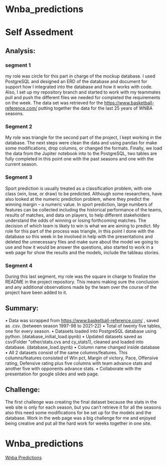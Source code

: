 # Wnba_predictions
# Self Assedment 

## Analysis:
### segment 1

my role was circle for this part in charge of the mockup database. I used PostgreSQL and designed an ERD of the database and document for support how I integrated into the database and how it works with code. Also, I set up my repository branch and started to work with my teammates pull and push the different files we needed for completed the requirements on the week. The data set was retrieved for the https://www.basketball-reference.com/ putting together the data for the last 25 years of WNBA seasons. 

### Segment 2 

My role was triangle for the second part of the project, I kept working in the database. The next steps were clean the data and using pandas for make some modifications, drop columns, or changed the formats. Finally, we load the data from the Jupiter notebook into to the PostgreSQL, two tables are fully completed in this point one with the past seasons and one with the current season. 

### Segment 3
Sport prediction is usually treated as a classification problem, with one class (win, lose, or draw) to be predicted. Although some researchers, have also looked at the numeric prediction problem, where they predict the winning margin – a numeric value. In sport prediction, large numbers of features can be collected including the historical performance of the teams, results of matches, and data on players, to help different stakeholders understand the odds of winning or losing forthcoming matches. The decision of which team is likely to win is what we are aiming to predict.
My role for this part of the process was triangle, in this point I done with the database so this week in be involved in help with the presentations and deleted the unnecessary files and make sure about the model we going to use and how it would be answer the questions, also started to work in a web page for show the results and the models, include the tableau stories. 
### Segment 4

During this last segment, my role was the square in charge to finalize the README in the project repository. This means making sure the conclusion and any additional observations made by the team over the course of the project have been added to it.

## Summary:
• Data was scrapped from https://www.basketball-reference.com/ , saved as .csv. (between season 1997-98 to 2021-22) • Total of twenty five tables, one for every season.
• Datasets loaded into PostgreSQL database using python. (database_initial_load.ipynb)
• Updated datasets saved as csv(Folder "other/stats.cvs and cy_stats1), cleaned and loaded into database. (database_load.ipynb)
• Column name changed inside database
• All 2 datasets consist of the same columns/features. This columns/features consisted of Win pct, Margin of victory, Pace, Offensive rating, Defensive rating plus five columns with team advance stats and another five with opponents advance stats.
•	Collaborate with the presentation for google slides and web page. 

## Challenge:
The first challenge was creating the final dataset because the stats in the web site is only for each season, but you can’t retrieve it for all the seasons also this need some modifications for be set up for the models and the database. 
Work in the web page was a big challenge for me and enjoyed being creative and put all the hard work for weeks together in one site. 



# Wnba_predictions
[Wnba Predictions](https://rafajos20.github.io/Wnba_predictions/)

